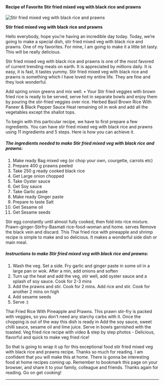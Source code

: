             

#### Recipe of Favorite Stir fried mixed veg with black rice and prawns

![Stir fried mixed veg with black rice and prawns](https://img-global.cpcdn.com/recipes/aabd0f6ebd59989d/751x532cq70/stir-fried-mixed-veg-with-black-rice-and-prawns-recipe-main-photo.jpg)

**Stir fried mixed veg with black rice and prawns**

Hello everybody, hope you’re having an incredible day today. Today, we’re going to make a special dish, stir fried mixed veg with black rice and prawns. One of my favorites. For mine, I am going to make it a little bit tasty. This will be really delicious.

Stir fried mixed veg with black rice and prawns is one of the most favored of current trending meals on earth. It is appreciated by millions daily. It is easy, it is fast, it tastes yummy. Stir fried mixed veg with black rice and prawns is something which I have loved my entire life. They are fine and they look wonderful.

Add spring onion greens and mix well. • Your Stir fried veggies with brown fried rice is ready to be served, serve hot in separate bowls and enjoy them by pouring the stir-fried veggies over rice. Herbed Basil Brown Rice With Paneer & Black Pepper Sauce Heat remaining oil in wok and add all the vegetables except the shallot tops.

To begin with this particular recipe, we have to first prepare a few ingredients. You can have stir fried mixed veg with black rice and prawns using 11 ingredients and 5 steps. Here is how you can achieve it.

##### The ingredients needed to make Stir fried mixed veg with black rice and prawns:

1.  Make ready Bag mixed veg (or chop your own, courgette, carrots etc)
2.  Prepare 400 g prawns peeled
3.  Take 250 g ready cooked black rice
4.  Get Large onion chopped
5.  Take Oyster sauce
6.  Get Soy sauce
7.  Take Garlic paste
8.  Make ready Ginger paste
9.  Prepare to taste Salt
10.  Get Sesame oil
11.  Get Sesame seeds

Stir egg constantly until almost fully cooked, then fold into rice mixture. Prawn-ginger-Stirfry-Basmati rice-food-woman and home. serves Remove the black vein and discard. This Thai fried rice with pineapple and shrimp recipe is simple to make and so delicious. It makes a wonderful side dish or main meal.

##### Instructions to make Stir fried mixed veg with black rice and prawns:

1.  Wash the veg. Set a side. Fry garlic and ginger paste in some oil in a large pan or wok. After a min, add onions and soften
2.  Turn up the heat and add the veg, stir well, add oyster sauce and a splash of soy sauce. Cook for 2-3 mins
3.  Add the prawns and stir. Cook for 2 mins. Add rice and stir. Cook for another 2 mins on high
4.  Add sesame seeds
5.  Serve :)

Thai Fried Rice With Pineapple and Prawns. This prawn stir-fry is packed with veggies, so you don't need any starchy carbs with it. Once the chopping is out of the way this dish is ready in Add the soy sauce, sweet chilli sauce, sesame oil and lime juice. Serve in bowls garnished with the toasted. Veg fried rice recipe with video & step by step photos - Delicious, flavorful and quick to make veg fried rice!

So that is going to wrap it up for this exceptional food stir fried mixed veg with black rice and prawns recipe. Thanks so much for reading. I am confident that you will make this at home. There is gonna be interesting food at home recipes coming up. Remember to bookmark this page on your browser, and share it to your family, colleague and friends. Thanks again for reading. Go on get cooking!

* * *